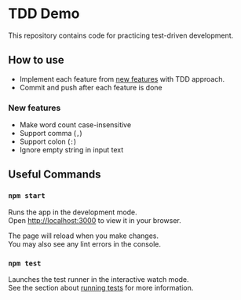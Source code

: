 # TDD Demo

This repository contains code for practicing test-driven development.

## How to use

* Implement each feature from [new features](#new-features) with TDD approach.
* Commit and push after each feature is done

### New features

* Make word count case-insensitive
* Support comma (`,`)
* Support colon (`:`)
* Ignore empty string in input text

## Useful Commands

### `npm start`

Runs the app in the development mode.\
Open [http://localhost:3000](http://localhost:3000) to view it in your browser.

The page will reload when you make changes.\
You may also see any lint errors in the console.

### `npm test`

Launches the test runner in the interactive watch mode.\
See the section about [running tests](https://facebook.github.io/create-react-app/docs/running-tests) for more information.
